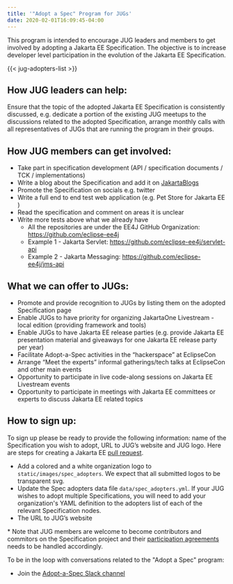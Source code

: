 ```yaml
---
title: '"Adopt a Spec" Program for JUGs'
date: 2020-02-01T16:09:45-04:00
---
```


This program is intended to encourage JUG leaders and members to get involved by adopting a Jakarta EE Specification. The objective is to increase developer level participation in the evolution of the Jakarta EE Specification.

{{< jug-adopters-list >}}  

## How JUG leaders can help:

Ensure that the topic of the adopted Jakarta EE Specification is consistently discussed, e.g. dedicate a portion of the existing JUG meetups to the discussions related to the adopted Specification, arrange monthly calls with all representatives of JUGs that are running the program in their groups. 

## How JUG members can get involved:

* Take part in specification development (API / specification documents / TCK / implementations)
* Write a blog about the Specification and add it on [JakartaBlogs](https://jakartablogs.ee/)
* Promote the Specification on socials e.g. twitter
* Write a full end to end test web application (e.g. Pet Store for Jakarta EE )
* Read the specification and comment on areas it is unclear
* Write more tests above what we already have
  * All the repositories are under the EE4J GitHub Organization: https://github.com/eclipse-ee4j
  * Example 1 - Jakarta Servlet: https://github.com/eclipse-ee4j/servlet-api
  * Example 2 - Jakarta Messaging: https://github.com/eclipse-ee4j/jms-api

## What we can offer to JUGs:

* Promote and provide recognition to JUGs by listing them on the adopted Specification page
* Enable JUGs to have priority for organizing JakartaOne Livestream - local edition (providing framework and tools)
* Enable JUGs to have Jakarta EE release parties (e.g. provide Jakarta EE presentation material and giveaways for one Jakarta EE release party per year)
* Facilitate Adopt-a-Spec activities in the “hackerspace” at EclipseCon
* Arrange “Meet the experts” informal gatherings/tech talks at EclipseCon and other main events
* Opportunity to participate in live code-along sessions on Jakarta EE Livestream events
* Opportunity to participate in meetings with Jakarta EE committees or experts to discuss Jakarta EE related topics

## How to sign up:

To sign up please be ready to provide the following information: name of the Specification you wish to adopt, URL to JUG’s website and JUG logo. Here are steps for creating a Jakarta EE [pull request](https://github.com/jakartaee/jakarta.ee#contributing).

* Add a colored and a white organization logo to `static/images/spec_adopters`. We expect that all submitted logos to be transparent svg.
* Update the Spec adopters data file `data/spec_adopters.yml`. If your JUG wishes to adopt multiple Specifications, you will need to add your organization's YAML definition to the adopters list of each of the relevant Specification nodes.
* The URL to JUG’s website

\* Note that JUG members are welcome to become contributors and commitors on the Specification project and their [participation agreements](https://blogs.eclipse.org/post/wayne-beaton/specification-project-committer-agreements) needs to be handled accordingly. 

To be in the loop with conversations related to the "Adopt a Spec" program:

* Join the [Adopt-a-Spec Slack channel](https://jakarta.ee/connect/) 
